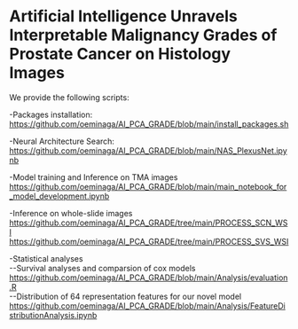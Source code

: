 # Artificial Intelligence Unravels Interpretable Malignancy Grades of Prostate Cancer on Histology Images

We provide the following scripts:
</br>

-Packages installation:
</br>https://github.com/oeminaga/AI_PCA_GRADE/blob/main/install_packages.sh</br>

-Neural Architecture Search:
</br>https://github.com/oeminaga/AI_PCA_GRADE/blob/main/NAS_PlexusNet.ipynb</br>

-Model training and Inference on TMA images
</br>https://github.com/oeminaga/AI_PCA_GRADE/blob/main/main_notebook_for_model_development.ipynb</br>

-Inference on whole-slide images
</br>https://github.com/oeminaga/AI_PCA_GRADE/tree/main/PROCESS_SCN_WSI
</br>https://github.com/oeminaga/AI_PCA_GRADE/tree/main/PROCESS_SVS_WSI</br>

-Statistical analyses</br>
--Survival analyses and comparsion of cox models
</br>https://github.com/oeminaga/AI_PCA_GRADE/blob/main/Analysis/evaluation.R</br>
--Distribution of 64 representation features for our novel model
https://github.com/oeminaga/AI_PCA_GRADE/blob/main/Analysis/FeatureDistributionAnalysis.ipynb</br>
